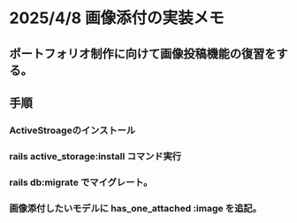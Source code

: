 # 2025/4/8 画像添付の実装メモ
## ポートフォリオ制作に向けて画像投稿機能の復習をする。
## 手順
### ActiveStroageのインストール
### rails active_storage:install コマンド実行
### rails db:migrate でマイグレート。
### 画像添付したいモデルに has_one_attached :image を追記。